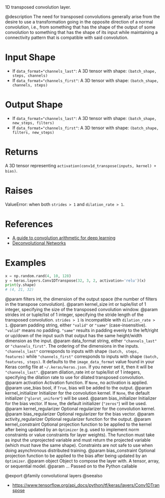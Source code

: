 1D transposed convolution layer.

@description
The need for transposed convolutions generally arise from the desire to use
a transformation going in the opposite direction of a normal convolution,
i.e., from something that has the shape of the output of some convolution
to something that has the shape of its input while maintaining a
connectivity pattern that is compatible with said convolution.

# Input Shape
- If `data_format="channels_last"`:
    A 3D tensor with shape: `(batch_shape, steps, channels)`
- If `data_format="channels_first"`:
    A 3D tensor with shape: `(batch_shape, channels, steps)`

# Output Shape
- If `data_format="channels_last"`:
    A 3D tensor with shape: `(batch_shape, new_steps, filters)`
- If `data_format="channels_first"`:
    A 3D tensor with shape: `(batch_shape, filters, new_steps)`

# Returns
A 3D tensor representing
`activation(conv1d_transpose(inputs, kernel) + bias)`.

# Raises
ValueError: when both `strides > 1` and `dilation_rate > 1`.

# References
- [A guide to convolution arithmetic for deep learning](
    https://arxiv.org/abs/1603.07285v1)
- [Deconvolutional Networks](
    https://www.matthewzeiler.com/mattzeiler/deconvolutionalnetworks.pdf)

# Examples
```python
x = np.random.rand(4, 10, 128)
y = keras.layers.Conv1DTranspose(32, 3, 2, activation='relu')(x)
print(y.shape)
# (4, 21, 32)
```

@param filters int, the dimension of the output space (the number of filters
    in the transpose convolution).
@param kernel_size int or tuple/list of 1 integer, specifying the size of the
    transposed convolution window.
@param strides int or tuple/list of 1 integer, specifying the stride length
    of the transposed convolution. `strides > 1` is incompatible with
    `dilation_rate > 1`.
@param padding string, either `"valid"` or `"same"` (case-insensitive).
    `"valid"` means no padding. `"same"` results in padding evenly to
    the left/right or up/down of the input such that output has the same
    height/width dimension as the input.
@param data_format string, either `"channels_last"` or `"channels_first"`.
    The ordering of the dimensions in the inputs. `"channels_last"`
    corresponds to inputs with shape `(batch, steps, features)`
    while `"channels_first"` corresponds to inputs with shape
    `(batch, features, steps)`. It defaults to the `image_data_format`
    value found in your Keras config file at `~/.keras/keras.json`.
    If you never set it, then it will be `"channels_last"`.
@param dilation_rate int or tuple/list of 1 integers, specifying the dilation
    rate to use for dilated transposed convolution.
@param activation Activation function. If `None`, no activation is applied.
@param use_bias bool, if `True`, bias will be added to the output.
@param kernel_initializer Initializer for the convolution kernel. If `None`,
    the default initializer (`"glorot_uniform"`) will be used.
@param bias_initializer Initializer for the bias vector. If `None`, the
    default initializer (`"zeros"`) will be used.
@param kernel_regularizer Optional regularizer for the convolution kernel.
@param bias_regularizer Optional regularizer for the bias vector.
@param activity_regularizer Optional regularizer function for the output.
@param kernel_constraint Optional projection function to be applied to the
    kernel after being updated by an `Optimizer` (e.g. used to implement
    norm constraints or value constraints for layer weights). The
    function must take as input the unprojected variable and must return
    the projected variable (which must have the same shape). Constraints
    are not safe to use when doing asynchronous distributed training.
@param bias_constraint Optional projection function to be applied to the
    bias after being updated by an `Optimizer`.
@param object Object to compose the layer with. A tensor, array, or sequential model.
@param ... Passed on to the Python callable

@export
@family convolutional layers
@seealso
+ <https://www.tensorflow.org/api_docs/python/tf/keras/layers/Conv1DTranspose>
